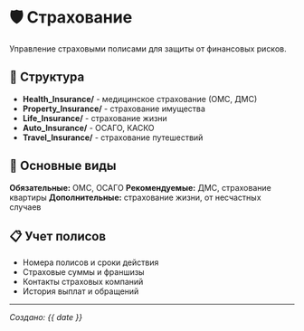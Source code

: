 # 🛡️ Страхование

Управление страховыми полисами для защиты от финансовых рисков.

## 📁 Структура
- **Health_Insurance/** - медицинское страхование (ОМС, ДМС)
- **Property_Insurance/** - страхование имущества
- **Life_Insurance/** - страхование жизни
- **Auto_Insurance/** - ОСАГО, КАСКО
- **Travel_Insurance/** - страхование путешествий

## 🏥 Основные виды
**Обязательные:** ОМС, ОСАГО
**Рекомендуемые:** ДМС, страхование квартиры
**Дополнительные:** страхование жизни, от несчастных случаев

## 📋 Учет полисов
- Номера полисов и сроки действия
- Страховые суммы и франшизы
- Контакты страховых компаний
- История выплат и обращений

---
*Создано: {{ date }}*
